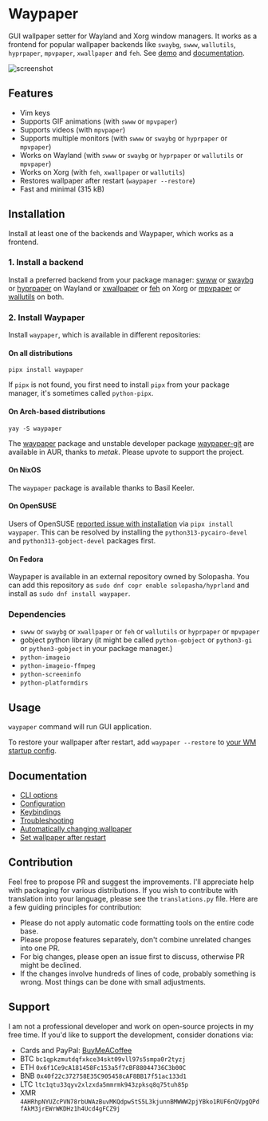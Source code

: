# Waypaper

GUI wallpaper setter for Wayland and Xorg window managers. It works as a frontend for popular wallpaper backends like `swaybg`, `swww`, `wallutils`, `hyprpaper`, `mpvpaper`, `xwallpaper` and `feh`. See [demo](https://www.youtube.com/watch?v=O9OL7iH_KVY) and [documentation](https://anufrievroman.gitbook.io/waypaper).

![screenshot](screen.jpg)

## Features

- Vim keys
- Supports GIF animations (with `swww` or `mpvpaper`)
- Supports videos (with `mpvpaper`)
- Supports multiple monitors (with `swww` or `swaybg` or `hyprpaper` or `mpvpaper`)
- Works on Wayland (with `swww` or `swaybg` or `hyprpaper` or `wallutils` or `mpvpaper`)
- Works on Xorg (with `feh`, `xwallpaper` or `wallutils`)
- Restores wallpaper after restart (`waypaper --restore`)
- Fast and minimal (315 kB)

## Installation

Install at least one of the backends and Waypaper, which works as a frontend.

### 1. Install a backend

Install a preferred backend from your package manager: [swww](https://github.com/Horus645/swww) or [swaybg](https://github.com/swaywm/swaybg) or [hyprpaper](https://github.com/hyprwm/hyprpaper) on Wayland or [xwallpaper](https://github.com/stoeckmann/xwallpaper) or [feh](https://github.com/derf/feh) on Xorg or [mpvpaper](https://github.com/GhostNaN/mpvpaper) or [wallutils](https://github.com/xyproto/wallutils) on both.

### 2. Install Waypaper

Install `waypaper`, which is available in different repositories:

#### On all distributions

`pipx install waypaper`

If `pipx` is not found, you first need to install `pipx` from your package manager, it's sometimes called `python-pipx`.

#### On Arch-based distributions

`yay -S waypaper`

The [waypaper](https://aur.archlinux.org/packages/waypaper) package and unstable developer package [waypaper-git](https://aur.archlinux.org/packages/waypaper-git) are available in AUR, thanks to *metak*. Please upvote to support the project.

#### On NixOS

The `waypaper` package is available thanks to Basil Keeler.

#### On OpenSUSE

Users of OpenSUSE [reported issue with installation](https://github.com/anufrievroman/waypaper/issues/30) via `pipx install waypaper`. This can be resolved by installing the `python313-pycairo-devel` and `python313-gobject-devel` packages first.

#### On Fedora

Waypaper is available in an external repository owned by Solopasha. You can add this repository as `sudo dnf copr enable solopasha/hyprland` and install as `sudo dnf install waypaper`.

### Dependencies

- `swww` or `swaybg` or `xwallpaper` or `feh` or `wallutils` or `hyprpaper` or `mpvpaper`
- gobject python library (it might be called `python-gobject` or `python3-gi` or `python3-gobject` in your package manager.)
- `python-imageio`
- `python-imageio-ffmpeg`
- `python-screeninfo`
- `python-platformdirs`

## Usage

`waypaper` command will run GUI application.

To restore your wallpaper after restart, add `waypaper --restore` to [your WM startup config](https://anufrievroman.gitbook.io/waypaper/usage).

## Documentation

- [CLI options](https://anufrievroman.gitbook.io/waypaper/usage#cli-options)
- [Configuration](https://anufrievroman.gitbook.io/waypaper/configuration)
- [Keybindings](https://anufrievroman.gitbook.io/waypaper/keybindings)
- [Troubleshooting](https://anufrievroman.gitbook.io/waypaper/troubleshooting)
- [Automatically changing wallpaper](https://anufrievroman.gitbook.io/waypaper/usage#automatically-changing-wallpaper)
- [Set wallpaper after restart](https://anufrievroman.gitbook.io/waypaper/usage)

## Contribution

Feel free to propose PR and suggest the improvements. I'll appreciate help with packaging for various distributions. If you wish to contribute with translation into your language, please see the `translations.py` file. Here are a few guiding principles for contribution:

- Please do not apply automatic code formatting tools on the entire code base.
- Please propose features separately, don't combine unrelated changes into one PR.
- For big changes, please open an issue first to discuss, otherwise PR might be declined.
- If the changes involve hundreds of lines of code, probably something is wrong. Most things can be done with small adjustments.

## Support

I am not a professional developer and work on open-source projects in my free time. If you'd like to support the development, consider donations via:

- Cards and PayPal: [BuyMeACoffee](https://www.buymeacoffee.com/angryprofessor)
- BTC `bc1qpkzmutdqfxkce34skt09vll97s5smpa0r2tyzj`
- ETH `0x6f1Ce9cA181458Fc153a5f7cBF88044736C3b00C`
- BNB `0x40f22c372758E35C905458cAF8BB17f51ac133d1`
- LTC `ltc1qtu33qyv2xlzxda5mmrmk943zpksq8q75tuh85p`
- XMR `4AHRhpNYUZcPVN78rbUWAzBuvMKQdpwStS5L3kjunnBMWWW2pjYBko1RUF6nQVpgQPdfAkM3jrEWrWKDHz1h4Ucd4gFCZ9j`
